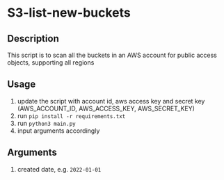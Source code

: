 # S3-list-new-buckets

## Description
This script is to scan all the buckets in an AWS account for public access objects, supporting all regions

## Usage
1. update the script with account id, aws access key and secret key (AWS_ACCOUNT_ID, AWS_ACCESS_KEY, AWS_SECRET_KEY)
2. run `pip install -r requirements.txt`
3. run `python3 main.py`
4. input arguments accordingly

## Arguments
1. created date, e.g. `2022-01-01`